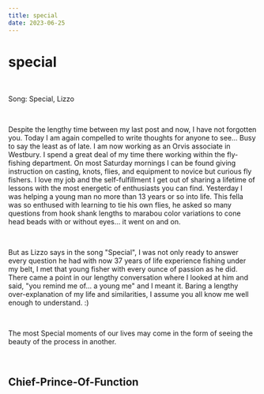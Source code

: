 ```yaml
---
title: special
date: 2023-06-25
---
```


# special

<br>

Song: Special, Lizzo

<br>

Despite the lengthy time between my last post and now, I have not forgotten you. Today I am again compelled to write thoughts for anyone to see... Busy to say the least as of late. I am now working as an Orvis associate in Westbury. I spend a great deal of my time there working within the fly-fishing department. On most Saturday mornings I can be found giving instruction on casting, knots, flies, and equipment to novice but curious fly fishers. I love my job and the self-fulfillment I get out of sharing a lifetime of lessons with the most energetic of enthusiasts you can find. Yesterday I was helping a young man no more than 13 years or so into life. This fella was so enthused with learning to tie his own flies, he asked so many questions from hook shank lengths to marabou color variations to cone head beads with or without eyes... it went on and on.  

<br>

But as Lizzo says in the song "Special", I was not only ready to answer every question he had with now 37 years of life experience fishing under my belt, I met that young fisher with every ounce of passion as he did. There came a point in our lengthy conversation where I looked at him and said, "you remind me of... a young me" and I meant it. Baring a lengthy over-explanation of my life and similarities, I assume you all know me well enough to understand. :)

<br>

The most Special moments of our lives may come in the form of seeing the beauty of the process in another.


<br>

## Chief-Prince-Of-Function
